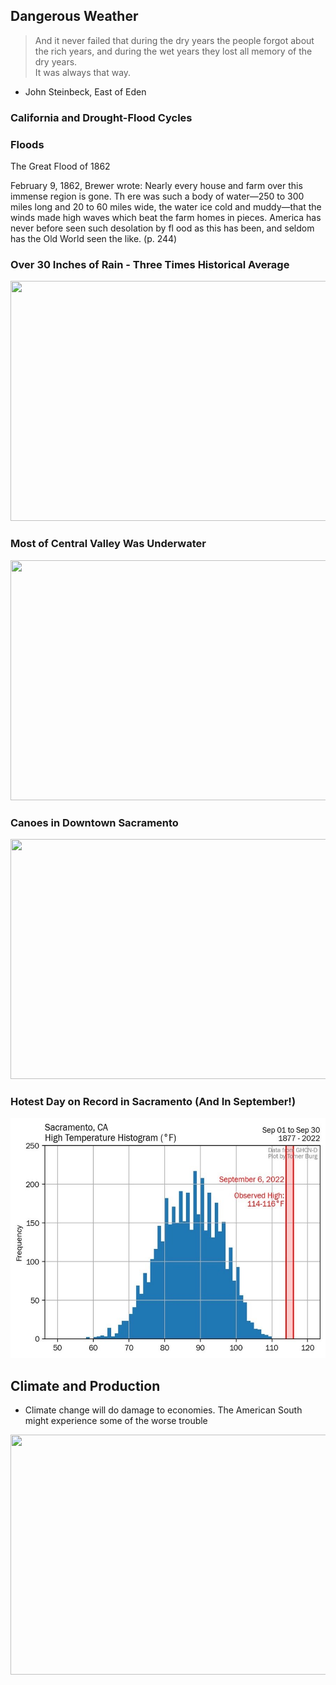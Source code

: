 
## Dangerous Weather

> And it never failed that during the dry years the people forgot about the rich years, and during the wet years they lost all memory of the dry years.  
> It was always that way. 

- John Steinbeck, East of Eden 

### California and Drought-Flood Cycles 

### Floods

The Great Flood of 1862

February 9, 1862, Brewer wrote:
Nearly every house and farm over this immense region is gone. Th ere
was such a body of water—250 to 300 miles long and 20 to 60 miles wide,
the water ice cold and muddy—that the winds made high waves which
beat the farm homes in pieces. America has never before seen such
desolation by fl ood as this has been, and seldom has the Old World seen the
like. (p. 244)

### Over 30 Inches of Rain - Three Times Historical Average

<img src="./media/flood_3.png" style="width:6in;height:4in" />

### Most of Central Valley Was Underwater

<img src="./media/flood_2.png" style="width:6in;height:4in" />

### Canoes in Downtown Sacramento 

<img src="./media/flood_1.png" style="width:6in;height:4in" />

### Hotest Day on Record in Sacramento (And In September!)

<img src="./media/sac_heat.jpg" style="width:5.63542in;height:4in" />

## Climate and Production

- Climate change will do damage to economies.  The American South might experience some of the worse trouble 

<img src="./media/image9.png" style="width:6in;height:4in" />
